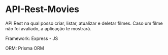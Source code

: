 # API-Rest-Movies
API Rest na qual posso criar, listar, atualizar e deletar filmes. Caso um filme não foi avaliado, a aplicação te mostrará.

Framework: Express - JS

ORM: Prisma ORM
